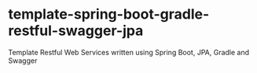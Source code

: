# template-spring-boot-gradle-restful-swagger-jpa
Template Restful Web Services written using Spring Boot, JPA, Gradle and Swagger
